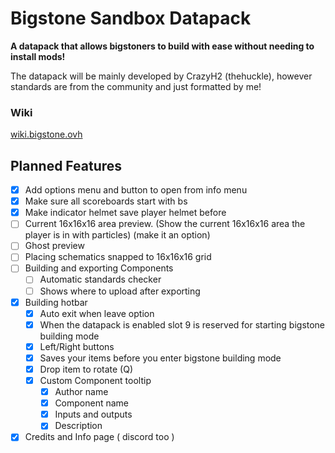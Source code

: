 # **Bigstone Sandbox Datapack**
**A datapack that allows bigstoners to build with ease without needing to install mods!**

The datapack will be mainly developed by CrazyH2 (thehuckle), however standards are from the community and just formatted by me!

### Wiki
[wiki.bigstone.ovh](https://wiki.bigstone.ovh)

## Planned Features

- [x] Add options menu and button to open from info menu
- [x] Make sure all scoreboards start with bs
- [x] Make indicator helmet save player helmet before
- [ ] Current 16x16x16 area preview. (Show the current 16x16x16 area the player is in with particles) (make it an option)
- [ ] Ghost preview
- [ ] Placing schematics snapped to 16x16x16 grid
- [ ] Building and exporting Components
  - [ ] Automatic standards checker
  - [ ] Shows where to upload after exporting
- [x] Building hotbar
  - [x] Auto exit when leave option
  - [x] When the datapack is enabled slot 9 is reserved for starting bigstone building mode
  - [x] Left/Right buttons
  - [x] Saves your items before you enter bigstone building mode
  - [x] Drop item to rotate (Q)
  - [x] Custom Component tooltip
    - [x] Author name
    - [x] Component name
    - [x] Inputs and outputs
    - [x] Description
- [x] Credits and Info page ( discord too )
